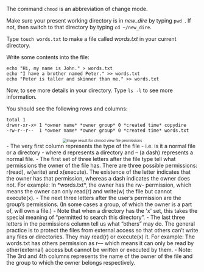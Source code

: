 <!--title={chmod - View File Permissions}-->

<!--badges={Software Engineering:4, Tinkerer:10}--> 

<!--concepts={File Permissions}--> 

The command `chmod` is an abbreviation of change mode. 

Make sure your present working directory is in *new_dire* by typing `pwd `. If not, then switch to that directory by typing `cd ~/new_dire`.

Type `touch words.txt` to make a file called *words.txt* in your current directory.

Write some contents into the file:

```
echo "Hi, my name is John." > words.txt
echo "I have a brother named Peter." >> words.txt
echo "Peter is taller and skinner than me." >> words.txt
```

Now, to see more details in your directory. Type `ls -l` to see more information.

You should see the following rows and columns:

```
total 1
drwxr-xr-x+ 1 *owner name* *owner group* 0 *created time* copydire
-rw-r--r--  1 *owner name* *owner group* 0 *created time* words.txt
```

 <center><img src="https://cdn.thegeekdiary.com/wp-content/uploads/2017/11/Files-permissions-and-ownership-basics-in-Linux.png" alt="Image result for chmod view file permissions" style="zoom:67%;" /> </center>
- The very first column represents the type of the file - i.e. is it a normal file or a
  directory - where d represents a directory and – (a dash) represents a normal file.
- The first set of three letters after the file type tell what permissions the owner of the file has. There are three possible permissions: r(read), w(write) and x(execute). The existence of the letter indicates that the owner has that permission, whereas a dash indicates the owner does not. For example: In *words.txt*, the owner has the rw- permission, which means the owner can only read(r) and write(w) the file but cannot execute(x).
- The next three letters after the user’s permission are the group’s permissions. (In some cases a group, of which the owner is a part of, will own a file.)
- Note that when a directory has the 'x' set, this takes the special meaning of “permitted to search this directory”.
- The last three letters in the permissions column tell us what “others” may do. The general practice is to protect the files from external access so that others can’t write any files or directories. They may read(r) or execute(x) it. For example: The words.txt has others permission as r–– which means it can only be read by other(external) access but cannot be written or executed by them.
- Note: The 3rd and 4th columns represents the name of the owner of the file and the group to which the owner belongs respectively.

